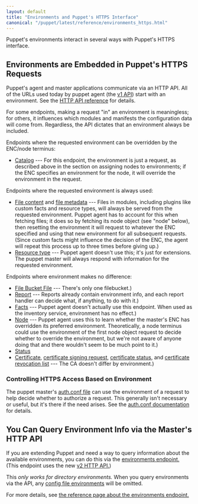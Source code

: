 ```yaml
---
layout: default
title: "Environments and Puppet's HTTPS Interface"
canonical: "/puppet/latest/reference/environments_https.html"
---
```


[v1 api]: /references/3.6.latest/developer/file.http_api_index.html#V1_API_Services
[http_api]: /references/3.6.latest/developer/file.http_api_index.html
[auth.conf file]: ./config_file_auth.html
[config_file_envs]: ./environments_classic.html


Puppet's environments interact in several ways with Puppet's HTTPS interface.

Environments are Embedded in Puppet's HTTPS Requests
-----

Puppet's agent and master applications communicate via an HTTP API. All of the URLs used today by puppet agent (the [v1 API][]) start with an environment. See the [HTTP API reference][http_api] for details.

For some endpoints, making a request "in" an environment is meaningless; for others, it influences which modules and manifests the configuration data will come from. Regardless, the API dictates that an environment always be included.

Endpoints where the requested environment can be overridden by the ENC/node terminus:

- [Catalog](/references/3.6.latest/developer/file.http_catalog.html) --- For this endpoint, the environment is just a request, as described above in the section on assigning nodes to environments; if the ENC specifies an environment for the node, it will override the environment in the request.

Endpoints where the requested environment is always used:

- [File content](/references/3.6.latest/developer/file.http_file_content.html) and [file metadata](/references/3.6.latest/developer/file.http_file_metadata.html) --- Files in modules, including plugins like custom facts and resource types, will always be served from the requested environment. Puppet agent has to account for this when fetching files; it does so by fetching its node object (see "node" below), then resetting the environment it will request to whatever the ENC specified and using that new environment for all subsequent requests. (Since custom facts might influence the decision of the ENC, the agent will repeat this process up to three times before giving up.)
- [Resource type](/references/3.6.latest/developer/file.http_resource_type.html) --- Puppet agent doesn't use this; it's just for extensions. The puppet master will always respond with information for the requested environment.

Endpoints where environment makes no difference:

- [File Bucket File](/references/3.6.latest/developer/file.http_file_bucket_file.html) --- There's only one filebucket.)
- [Report](/references/3.6.latest/developer/file.http_report.html) --- Reports already contain environment info, and each report handler can decide what, if anything, to do with it.)
- [Facts](/references/3.6.latest/developer/file.http_facts.html) --- Puppet agent doesn't actually use this endpoint. When used as the inventory service, environment has no effect.)
- [Node](/references/3.6.latest/developer/file.http_node.html) --- Puppet agent uses this to learn whether the master's ENC has overridden its preferred environment. Theoretically, a node terminus could use the environment of the first node object request to decide whether to override the environment, but we're not aware of anyone doing that and there wouldn't seem to be much point to it.)
- [Status](/references/3.6.latest/developer/file.http_status.html)
- [Certificate](/references/3.6.latest/developer/file.http_certificate.html), [certificate signing request](/references/3.6.latest/developer/file.http_certificate_request.html), [certificate status](/references/3.6.latest/developer/file.http_certificate_status.html), and [certificate revocation list](/references/3.6.latest/developer/file.http_certificate_revocation_list.html) --- The CA doesn't differ by environment.)

### Controlling HTTPS Access Based on Environment

The puppet master's [auth.conf file][] can use the environment of a request to help decide whether to authorize a request. This generally isn't necessary or useful, but it's there if the need arises. See the [auth.conf documentation][auth.conf file] for details.

You Can Query Environment Info via the Master's HTTP API
-----

If you are extending Puppet and need a way to query information about the available environments, you can do this via the [environments endpoint.][env_endpoint] (This endpoint uses the new [v2 HTTP API.][v2_api])

This _only works for directory environments._ When you query environments via the API, any [config file environments][config_file_envs] will be omitted.

For more details, see [the reference page about the environments endpoint.][env_endpoint]

[v2_api]: /references/3.6.latest/developer/file.http_api_index.html#V2_HTTP_API
[env_endpoint]: /references/3.6.latest/developer/file.http_environments.html

